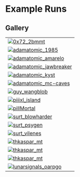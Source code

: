 Example Runs
===

Gallery
---

| |
|---|
| [![0x72_2bmmt](0x72_2bmmt/data/2bmmv_128x128.png)](0x72_2bmmt) |
| [![adamatomic_1985](adamatomic_1985/data/1985_128x128.png)](adamatomic_1985) |
| [![adamatomic_amarelo](adamatomic_amarelo/data/amarelo_128x128.png)](adamatomic_amarelo) |
| [![adamatomic_jawbreaker](adamatomic_jawbreaker/data/jawbreaker_128x128.png)](adamatomic_jawbreaker) |
| [![adamatomic_kyst](adamatomic_kyst/data/kyst_128x128.png)](adamatomic_kyst) |
| [![adamatomic_mc-caves](adamatomic_mc-caves/data/mccaves_128x128.png)](adamatomic_mc-caves) |
| [![guy_wangblob](guy_wangblob/data/wangblob_128x128.png)](guy_wangblob) |
| [![piiixl_island](piiixl_island/data/island_128x128.png)](piiixl_island) |
| [![pillMortal](pillMortal/data/pillMortal_tiled_128x128.png)](pm) |
| [![surt_blowharder](surt_blowharder/data/blowharder_128x128.png)](surt_blowharder) |
| [![surt_psygen](surt_psygen/data/psygen_128x128.png)](surt_psygen) |
| [![surt_vilenes](surt_vilenes/data/vilenes_128x128.png)](surt_vilenes) |
| [![thkaspar_mt](thkaspar_mt/data/neondirt_128x128.png)](thkaspar_mt) |
| [![thkaspar_mt](thkaspar_mt/data/neonsnow_128x128.png)](thkaspar_mt) |
| [![thkaspar_mt](thkaspar_mt/data/neondungeon_128x128.png)](thkaspar_mt) |
| [![lunarsignals_oarpgo](lunarsignals_oarpgo/data/oarpgo_wUbW3x3_256x256.png)](lunarsignals_oarpgo) |


